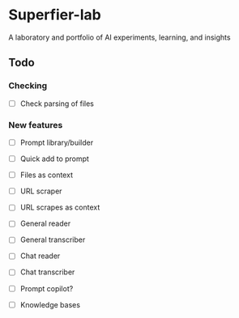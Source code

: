 # Superfier-lab

A laboratory and portfolio of AI experiments, learning, and insights

## Todo

### Checking

- [ ] Check parsing of files

### New features

- [ ] Prompt library/builder
- [ ] Quick add to prompt

- [ ] Files as context

- [ ] URL scraper
- [ ] URL scrapes as context

- [ ] General reader
- [ ] General transcriber

- [ ] Chat reader
- [ ] Chat transcriber

- [ ] Prompt copilot?

- [ ] Knowledge bases